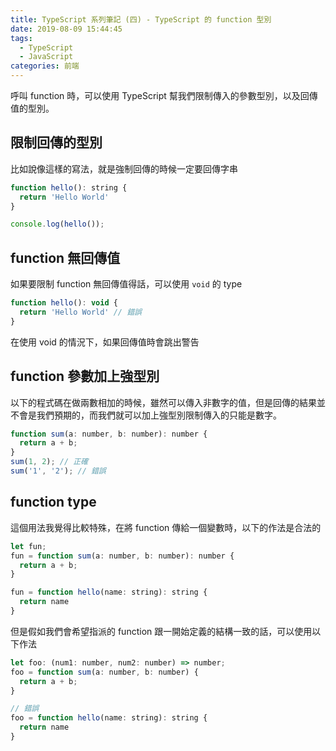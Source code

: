 ```yaml
---
title: TypeScript 系列筆記 (四) - TypeScript 的 function 型別
date: 2019-08-09 15:44:45
tags: 
  - TypeScript
  - JavaScript
categories: 前端
---
```


呼叫 function 時，可以使用 TypeScript 幫我們限制傳入的參數型別，以及回傳值的型別。

## 限制回傳的型別
比如說像這樣的寫法，就是強制回傳的時候一定要回傳字串
``` JavaScript
function hello(): string {
  return 'Hello World'
}

console.log(hello()); 
```

## function 無回傳值
如果要限制 function 無回傳值得話，可以使用 `void` 的 type
``` JavaScript
function hello(): void {
  return 'Hello World' // 錯誤
} 
```

在使用 void 的情況下，如果回傳值時會跳出警告

## function 參數加上強型別
以下的程式碼在做兩數相加的時候，雖然可以傳入非數字的值，但是回傳的結果並不會是我們預期的，而我們就可以加上強型別限制傳入的只能是數字。

``` JavaScript
function sum(a: number, b: number): number {
  return a + b;
}
sum(1, 2); // 正確
sum('1', '2'); // 錯誤
```

## function type

這個用法我覺得比較特殊，在將 function 傳給一個變數時，以下的作法是合法的
``` JavaScript
let fun;
fun = function sum(a: number, b: number): number {
  return a + b;
}

fun = function hello(name: string): string {
  return name
}
```

但是假如我們會希望指派的 function 跟一開始定義的結構一致的話，可以使用以下作法

``` JavaScript
let foo: (num1: number, num2: number) => number;
foo = function sum(a: number, b: number) {
  return a + b;
}

// 錯誤
foo = function hello(name: string): string {
  return name
}
```

